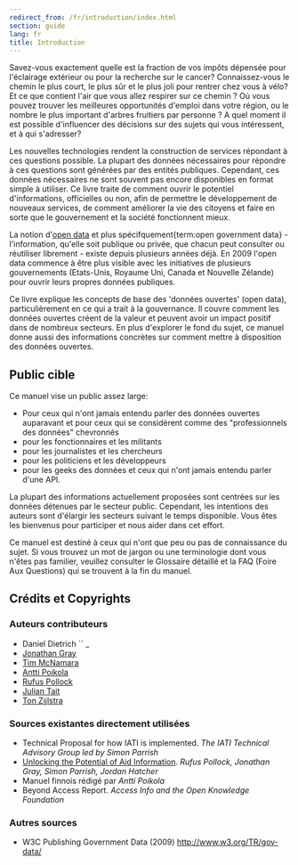 ```yaml
---
redirect_from: /fr/introduction/index.html
section: guide
lang: fr
title: Introduction
---
```


Savez-vous exactement quelle est la fraction de vos impôts dépensée pour l'éclairage extérieur ou pour la recherche sur le cancer? Connaissez-vous le chemin le plus court, le plus sûr et le plus joli pour rentrer chez vous à vélo? Et ce que contient l'air que vous allez respirer sur ce chemin ? Où vous pouvez trouver les meilleures opportunités d'emploi dans votre région, ou le nombre le plus important d'arbres fruitiers par personne ? A quel moment il est possible d'influencer des décisions sur des sujets qui vous intéressent, et à qui s'adresser?

Les nouvelles technologies rendent la construction de services répondant à ces questions possible. La plupart des données nécessaires pour répondre à ces questions sont générées par des entités publiques. Cependant, ces données nécessaires ne sont souvent pas encore disponibles en format simple à utiliser. Ce livre traite de comment ouvrir le potentiel d'informations, officielles ou non, afin de permettre le développement de nouveaux services, de comment améliorer la vie des citoyens et  faire en sorte que le gouvernement et la société fonctionnent mieux.

La notion d'[open data](/glossary/fr/terms/open-data/) et plus spécifquement{term:open government data} - l'information, qu'elle soit publique ou privée, que chacun peut consulter ou réutiliser librement - existe depuis plusieurs années déjà.
En 2009 l'open data commence à être plus visible avec les initiatives de plusieurs gouvernements (Etats-Unis, Royaume Uni, Canada et Nouvelle Zélande) pour ouvrir leurs propres données publiques.

Ce livre explique les concepts de base des 'données ouvertes' (open data), particulièrement en ce qui a trait à la gouvernance. Il couvre comment les données ouvertes créent de la valeur et peuvent avoir un impact positif dans de nombreux secteurs. En plus d'explorer le fond du sujet, ce manuel donne aussi des informations concrètes sur comment mettre à disposition des données ouvertes.

## Public cible

Ce manuel vise un public assez large:

-   Pour ceux qui n'ont jamais entendu parler des données ouvertes auparavant et pour ceux qui se considèrent comme des "professionnels des données" chevronnés
-   pour les fonctionnaires et les militants
-   pour les journalistes et les chercheurs
-   pour les politiciens et les développeurs
-   pour les geeks des données et ceux qui n'ont jamais entendu parler d'une API.

La plupart des informations actuellement proposées sont centrées sur les données détenues par le secteur public. Cependant, les intentions des auteurs sont d'élargir les secteurs suivant le temps disponible. Vous êtes les bienvenus pour participer et nous aider dans cet effort.

Ce manuel est destiné à ceux qui n'ont que peu ou pas de connaissance du sujet. Si vous trouvez un mot de jargon ou une terminologie dont vous n'êtes pas familier, veuillez consulter le Glossaire détaillé et la FAQ (Foire Aux Questions) qui se trouvent à la fin du manuel.

## Crédits et Copyrights

### Auteurs contributeurs

-   Daniel Dietrich \`\` \_
-   [Jonathan Gray](http://jonathangray.org/)
-   [Tim McNamara](http://timmcnamara.co.nz)
-   [Antti Poikola](http://apoikola.wordpress.com/)
-   [Rufus Pollock](http://rufuspollock.org/)
-   [Julian Tait](http://www.littlestar.tv/)
-   [Ton Zijlstra](http://www.zylstra.org/)

### Sources existantes directement utilisées

-   Technical Proposal for how IATI is implemented. *The IATI Technical Advisory Group led by Simon Parrish*
-   [Unlocking the Potential of Aid Information](http://www.unlockingaid.info/). *Rufus Pollock, Jonathan Gray, Simon Parrish, Jordan Hatcher*
-   Manuel finnois rédigé par *Antti Poikola*
-   Beyond Access Report. *Access Info and the Open Knowledge Foundation*

### Autres sources

-   W3C Publishing Government Data (2009) <http://www.w3.org/TR/gov-data/>
